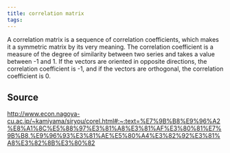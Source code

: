 ```yaml
---
title: correlation matrix
tags: 
---
```


A correlation matrix is a sequence of correlation coefficients, which makes it a symmetric matrix by its very meaning. The correlation coefficient is a measure of the degree of similarity between two series and takes a value between -1 and 1. If the vectors are oriented in opposite directions, the correlation coefficient is -1, and if the vectors are orthogonal, the correlation coefficient is 0.

## Source
http://www.econ.nagoya-cu.ac.jp/~kamiyama/siryou/corel.html#:~:text=%E7%9B%B8%E9%96%A2%E8%A1%8C%E5%88%97%E3%81%A8%E3%81%AF%E3%80%81%E7%9B%B8,%E9%96%93%E3%81%AE%E5%80%A4%E3%82%92%E3%81%A8%E3%82%8B%E3%80%82